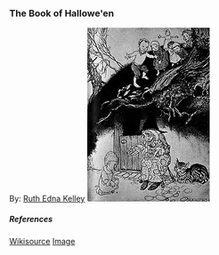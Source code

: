 ### The Book of Hallowe'en

By: [Ruth Edna Kelley](https://en.wikipedia.org/wiki/Ruth_Edna_Kelley)
![The Witch of the Walnut Tree](the_Witch_of_the_Walnut-Tree.jpg)

##### References
[Wikisource](https://en.wikisource.org/wiki/Book_of_Halloween)
[Image](https://en.wikipedia.org/wiki/Ruth_Edna_Kelley#/media/File:The_Witch_of_the_Walnut-Tree.jpg)
